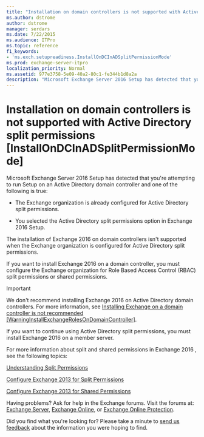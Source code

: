 ```yaml
---
title: "Installation on domain controllers is not supported with Active Directory split permissions [InstallOnDCInADSplitPermissionMode]"
ms.author: dstrome
author: dstrome
manager: serdars
ms.date: 7/22/2015
ms.audience: ITPro
ms.topic: reference
f1_keywords:
- 'ms.exch.setupreadiness.InstallOnDCInADSplitPermissionMode'
ms.prod: exchange-server-itpro
localization_priority: Normal
ms.assetid: 977e3758-5e09-40a2-80c1-fe344b1d8a2a
description: "Microsoft Exchange Server 2016 Setup has detected that you're attempting to run Setup on an Active Directory domain controller and one of the following is true:"
---
```


# Installation on domain controllers is not supported with Active Directory split permissions [InstallOnDCInADSplitPermissionMode]

Microsoft Exchange Server 2016 Setup has detected that you're attempting to run Setup on an Active Directory domain controller and one of the following is true:
  
- The Exchange organization is already configured for Active Directory split permissions.
    
- You selected the Active Directory split permissions option in Exchange 2016 Setup.
    
The installation of Exchange 2016 on domain controllers isn't supported when the Exchange organization is configured for Active Directory split permissions.
  
If you want to install Exchange 2016 on a domain controller, you must configure the Exchange organization for Role Based Access Control (RBAC) split permissions or shared permissions.
  
> [!IMPORTANT]
> We don't recommend installing Exchange 2016 on Active Directory domain controllers. For more information, see [Installing Exchange on a domain controller is not recommended [WarningInstallExchangeRolesOnDomainController]](ms-exch-setupreadiness-warninginstallexchangerolesondomaincontroller.md).
  
If you want to continue using Active Directory split permissions, you must install Exchange 2016 on a member server.
  
For more information about split and shared permissions in Exchange 2016 , see the following topics:
  
[Understanding Split Permissions](http://technet.microsoft.com/library/2b709e15-63a2-4841-94bc-b289b71166d0.aspx)
  
[Configure Exchange 2013 for Split Permissions](http://technet.microsoft.com/library/8c74f893-a6f3-4869-8571-3bc0f662cc87.aspx)
  
[Configure Exchange 2013 for Shared Permissions](http://technet.microsoft.com/library/7d119977-b420-4b66-acf0-0a978b188cdd.aspx)
  
Having problems? Ask for help in the Exchange forums. Visit the forums at: [Exchange Server](https://go.microsoft.com/fwlink/p/?linkId=60612), [Exchange Online](https://go.microsoft.com/fwlink/p/?linkId=267542), or [Exchange Online Protection](https://go.microsoft.com/fwlink/p/?linkId=285351).
  
Did you find what you're looking for? Please take a minute to [send us feedback](mailto:ExchangeHelpFeedback@microsoft.com&subject=Exchange%202016%20help%20feedback&Body=Thanks%20for%20taking%20the%20time%20to%20send%20us%20feedback!%20We%20strive%20to%20respond%20to%20every%20message%20we%20receive,%20even%20though%20it%20might%20take%20us%20a%20while.%20Let%20us%20know%20what%20you%20think%20about%20Exchange%20content:%20What%20are%20we%20doing%20right%3F%20How%20can%20we%20make%20help%20better%3F%0APlease%20note%20that%20we're%20unable%20to%20respond%20to%20requests%20for%20support%20submitted%20via%20this%20email%20address.%20If%20you%20need%20help,%20please%20contact%20Exchange%20Server%20support%20at%20http://go.microsoft.com/fwlink/p/%3FLinkId=402506.%0AThanks!%0AThe%20Exchange%20Server%20Content%20Publishing%20team) about the information you were hoping to find.
  

